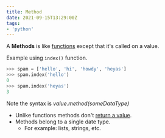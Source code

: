 ```yaml
---
title: Method
date: 2021-09-15T13:29:00Z
tags:
- 'python'
---
```


A **Methods** is like [functions](20210912120056-functions.md) except that
it's called on a value.

Example using `index()` function.

```python
>>> spam = ['hello', 'hi', 'howdy', 'heyas']
>>> spam.index('hello')
0
>>> spam.index('heyas')
3
```

Note the syntax is _value.method(someDataType)_

* Unlike functions methods don't [return a value](20210912123059-return-statement.md).
* Methods belong to a single date type.
  + For example: lists, strings, etc.

